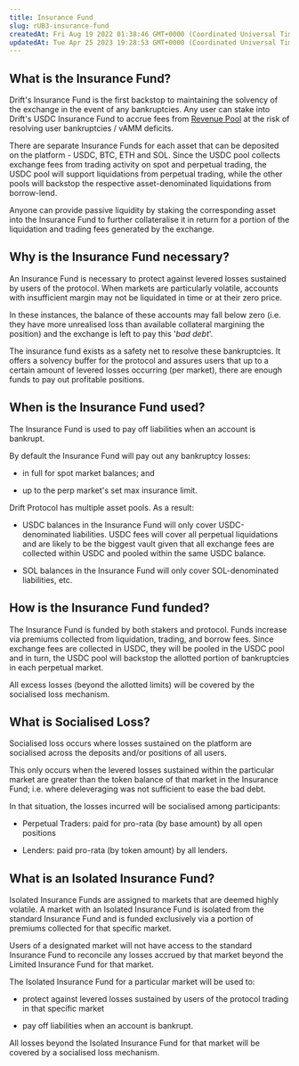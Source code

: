 ```yaml
---
title: Insurance Fund
slug: rUB3-insurance-fund
createdAt: Fri Aug 19 2022 01:38:46 GMT+0000 (Coordinated Universal Time)
updatedAt: Tue Apr 25 2023 19:28:53 GMT+0000 (Coordinated Universal Time)
---
```


## What is the Insurance Fund?

Drift's Insurance Fund is the first backstop to maintaining the solvency of the exchange in the event of any bankruptcies. Any user can stake into Drift's USDC Insurance Fund to accrue fees from [Revenue Pool](<../0 About Drift v2/8 Revenue Pool>) at the risk of resolving user bankruptcies / vAMM deficits.

There are separate Insurance Funds for each asset that can be deposited on the platform - USDC, BTC, ETH and SOL. Since the USDC pool collects exchange fees from trading activity on spot and perpetual trading, the USDC pool will support liquidations from perpetual trading, while the other pools will backstop the respective asset-denominated liquidations from borrow-lend.

Anyone can provide passive liquidity by staking the corresponding asset into the Insurance Fund to further collateralise it in return for a portion of the liquidation and trading fees generated by the exchange.&#x20;

## Why is the Insurance Fund necessary?&#x20;

An Insurance Fund is necessary to protect against levered losses sustained by users of the protocol. When markets are particularly volatile, accounts with insufficient margin may not be liquidated in time or at their zero price.&#x20;

In these instances, the balance of these accounts may fall below zero (i.e. they have more unrealised loss than available collateral margining the position) and the exchange is left to pay this '*bad debt*'.&#x20;

The insurance fund exists as a safety net to resolve these bankruptcies. It offers a solvency buffer for the protocol and assures users that up to a certain amount of levered losses occurring (per market), there are enough funds to pay out profitable positions.&#x20;

## When is the Insurance Fund used?

The Insurance Fund is used to pay off liabilities when an account is bankrupt.

By default the Insurance Fund will pay out any bankruptcy losses:

*   in full for spot market balances; and

*   up to the perp market's set max insurance limit.

Drift Protocol has multiple asset pools. As a result:&#x20;

*   USDC balances in the Insurance Fund will only cover USDC-denominated liabilities. USDC fees will cover all perpetual liquidations and are likely to be the biggest vault given that all exchange fees are collected within USDC and pooled within the same USDC balance.&#x20;

*   SOL balances in the Insurance Fund will only cover SOL-denominated liabilities, etc.

## How is the Insurance Fund funded?&#x20;

The Insurance Fund is funded by both stakers and protocol. Funds increase via premiums collected from liquidation, trading, and borrow fees. Since exchange fees are collected in USDC, they will be pooled in the USDC pool and in turn, the USDC pool will backstop the allotted portion of bankruptcies in each perpetual market.

All excess losses (beyond the allotted limits) will be covered by the socialised loss mechanism.

## What is Socialised Loss?

Socialised loss occurs where losses sustained on the platform are socialised across the deposits and/or positions of all users.&#x20;

This only occurs when the levered losses sustained within the particular market are greater than the token balance of that market in the Insurance Fund; i.e. where deleveraging was not sufficient to ease the bad debt.&#x20;

In that situation, the losses incurred will be socialised among participants:&#x20;

*   Perpetual Traders: paid for pro-rata (by base amount) by all open positions

*   Lenders: paid pro-rata (by token amount) by all lenders.

## What is an Isolated Insurance Fund?

Isolated Insurance Funds are assigned to markets that are deemed highly volatile. A market with an Isolated Insurance Fund is isolated from the standard Insurance Fund and is funded exclusively via a portion of premiums collected for that specific market.&#x20;

Users of a designated market will not have access to the standard Insurance Fund to reconcile any losses accrued by that market beyond the Limited Insurance Fund for that market.

The Isolated Insurance Fund for a particular market will be used to:

*   protect against levered losses sustained by users of the protocol trading in that specific market&#x20;

*   pay off liabilities when an account is bankrupt.

All losses beyond the Isolated Insurance Fund for that market will be covered by a socialised loss mechanism.

